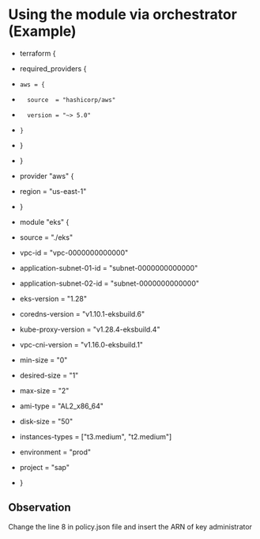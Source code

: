 # Using the module via orchestrator (Example)
- terraform {
-   required_providers {
-     aws = {
-       source  = "hashicorp/aws"
-       version = "~> 5.0"
-     }
-   }
- }

- provider "aws" {
-  region = "us-east-1"
- }

- module "eks" {
-   source                   = "./eks"
-   vpc-id                   = "vpc-0000000000000"
-   application-subnet-01-id = "subnet-0000000000000"
-   application-subnet-02-id = "subnet-0000000000000"
-   eks-version              = "1.28"
-   coredns-version          = "v1.10.1-eksbuild.6"
-   kube-proxy-version       = "v1.28.4-eksbuild.4"
-   vpc-cni-version          = "v1.16.0-eksbuild.1"
-   min-size                 = "0"
-   desired-size             = "1"
-   max-size                 = "2"
-   ami-type                 = "AL2_x86_64"
-   disk-size                = "50"
-   instances-types          = ["t3.medium", "t2.medium"]
-   environment              = "prod"
-   project                  = "sap"
- }

## Observation
Change the line 8 in policy.json file and insert the ARN of key administrator